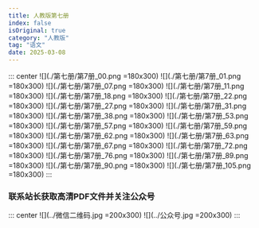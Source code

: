 ```yaml
---
title: 人教版第七册
index: false
isOriginal: true
category: "人教版"
tag: "语文"
date: 2025-03-08
---
```


::: center
![](./第七册/第7册_00.png =180x300)
![](./第七册/第7册_01.png =180x300)
![](./第七册/第7册_07.png =180x300)
![](./第七册/第7册_11.png =180x300)
![](./第七册/第7册_18.png =180x300)
![](./第七册/第7册_22.png =180x300)
![](./第七册/第7册_27.png =180x300)
![](./第七册/第7册_31.png =180x300)
![](./第七册/第7册_38.png =180x300)
![](./第七册/第7册_53.png =180x300)
![](./第七册/第7册_57.png =180x300)
![](./第七册/第7册_59.png =180x300)
![](./第七册/第7册_62.png =180x300)
![](./第七册/第7册_63.png =180x300)
![](./第七册/第7册_67.png =180x300)
![](./第七册/第7册_72.png =180x300)
![](./第七册/第7册_76.png =180x300)
![](./第七册/第7册_89.png =180x300)
![](./第七册/第7册_90.png =180x300)
![](./第七册/第7册_105.png =180x300)
:::

### 联系站长获取高清PDF文件并关注公众号
::: center
![](../微信二维码.jpg =200x300)
![](../公众号.jpg =200x300)
:::
